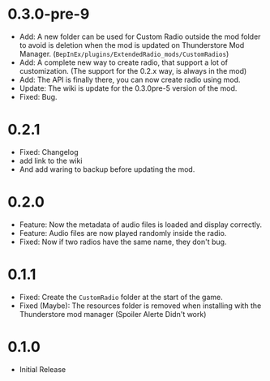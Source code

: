 # 0.3.0-pre-9
- Add: A new folder can be used for Custom Radio outside the mod folder to avoid is deletion when the mod is updated on Thunderstore Mod Manager. (`BepInEx/plugins/ExtendedRadio_mods/CustomRadios`)
- Add: A complete new way to create radio, that support a lot of customization. (The support for the 0.2.x way, is always in the mod)
- Add: The API is finally there, you can now create radio using mod.
- Update: The wiki is update for the 0.3.0pre-5 version of the mod.
- Fixed: Bug.

# 0.2.1
- Fixed: Changelog
- add link to the wiki
- And add waring to backup before updating the mod.

# 0.2.0
- Feature: Now the metadata of audio files is loaded and display correctly.
- Feature: Audio files are now played randomly inside the radio.
- Fixed: Now if two radios have the same name, they don't bug.

# 0.1.1
- Fixed: Create the `CustomRadio` folder at the start of the game.
- Fixed (Maybe): The resources folder is removed when installing with the Thunderstore mod manager (Spoiler Alerte Didn't work)

# 0.1.0
- Initial Release